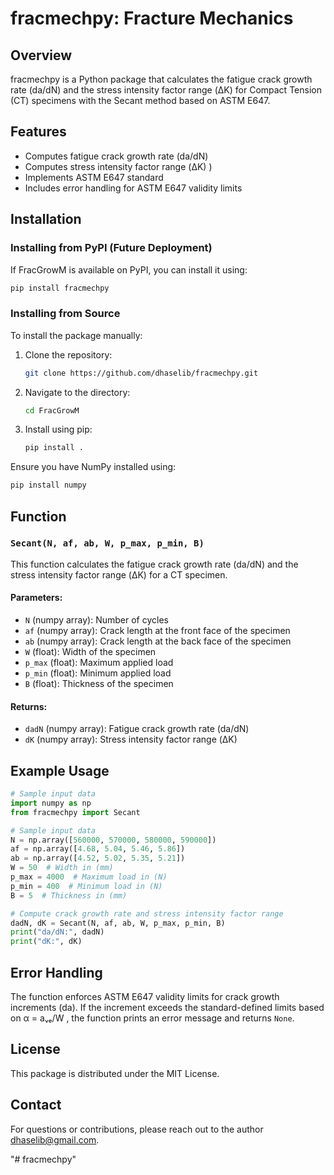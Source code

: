 # fracmechpy: Fracture Mechanics

## Overview
fracmechpy is a Python package that calculates the fatigue crack growth rate (da/dN) and the stress intensity factor range (ΔK) for Compact Tension (CT) specimens with the Secant method based on ASTM E647.

## Features
- Computes fatigue crack growth rate (da/dN)
- Computes stress intensity factor range (ΔK)
)
- Implements ASTM E647 standard
- Includes error handling for ASTM E647 validity limits

## Installation
### Installing from PyPI (Future Deployment)
If FracGrowM is available on PyPI, you can install it using:
```bash
pip install fracmechpy
```

### Installing from Source
To install the package manually:
1. Clone the repository:
   ```bash
   git clone https://github.com/dhaselib/fracmechpy.git
   ```
2. Navigate to the directory:
   ```bash
   cd FracGrowM
   ```
3. Install using pip:
   ```bash
   pip install .
   ```

Ensure you have NumPy installed using:
```bash
pip install numpy
```

## Function
### `Secant(N, af, ab, W, p_max, p_min, B)`
This function calculates the fatigue crack growth rate (da/dN) and the stress intensity factor range (ΔK) for a CT specimen.

#### Parameters:
- `N` (numpy array): Number of cycles
- `af` (numpy array): Crack length at the front face of the specimen
- `ab` (numpy array): Crack length at the back face of the specimen
- `W` (float): Width of the specimen
- `p_max` (float): Maximum applied load
- `p_min` (float): Minimum applied load
- `B` (float): Thickness of the specimen

#### Returns:
- `dadN` (numpy array): Fatigue crack growth rate (da/dN)
- `dK` (numpy array): Stress intensity factor range (ΔK)

## Example Usage
```python
# Sample input data
import numpy as np
from fracmechpy import Secant

# Sample input data
N = np.array([560000, 570000, 580000, 590000])
af = np.array([4.68, 5.04, 5.46, 5.86])
ab = np.array([4.52, 5.02, 5.35, 5.21])
W = 50  # Width in (mm)
p_max = 4000  # Maximum load in (N)
p_min = 400  # Minimum load in (N)
B = 5  # Thickness in (mm)

# Compute crack growth rate and stress intensity factor range
dadN, dK = Secant(N, af, ab, W, p_max, p_min, B)
print("da/dN:", dadN)
print("dK:", dK)
```

## Error Handling
The function enforces ASTM E647 validity limits for crack growth increments (da). If the increment exceeds the standard-defined limits based on α = aᵥₑ/W , the function prints an error message and returns `None`.

## License
This package is distributed under the MIT License.

## Contact
For questions or contributions, please reach out to the author dhaselib@gmail.com.

"# fracmechpy" 
